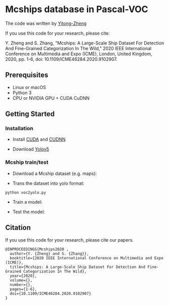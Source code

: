 
# Mcships database in Pascal-VOC


The code was written by [Yitong-Zheng](2016100530@mail.nwpu.edu.cn)

If you use this code for your research, please cite:

Y. Zheng and S. Zhang, "Mcships: A Large-Scale Ship Dataset For Detection And Fine-Grained Categorization In The Wild," 2020 IEEE International Conference on Multimedia and Expo (ICME), London, United Kingdom, 2020, pp. 1-6, doi: 10.1109/ICME46284.2020.9102907.


## Prerequisites
- Linux or macOS
- Python 3
- CPU or NVIDIA GPU + CUDA CuDNN

## Getting Started
### Installation

- Install [CUDA](https://developer.nvidia.com/zh-cn/cuda-downloads) and [CUDNN](https://developer.nvidia.com/rdp/cudnn-archive)

- Download [Yolov5](https://github.com/topics/yolov5)

### Mcship train/test
- Download a Mcship dataset (e.g. maps):

- Trans the dataset into yolo format:
```
python voc2yolo.py
```
- Train a model:

- Test the model:



## Citation
If you use this code for your research, please cite our papers.
```
@INPROCEEDINGS{Mcships2020 ,
  author={Y. {Zheng} and S. {Zhang}},
  booktitle={2020 IEEE International Conference on Multimedia and Expo (ICME)}, 
  title={Mcships: A Large-Scale Ship Dataset For Detection And Fine-Grained Categorization In The Wild}, 
  year={2020},
  volume={},
  number={},
  pages={1-6},
  doi={10.1109/ICME46284.2020.9102907}
}

```

